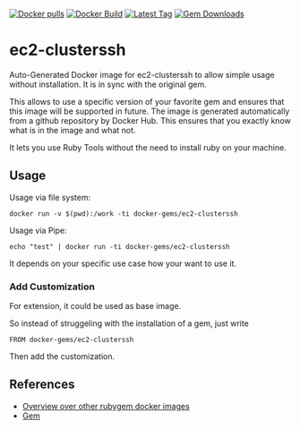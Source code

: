 [![Docker pulls](https://img.shields.io/docker/pulls/rubygem/ec2-clusterssh.svg)](https://hub.docker.com/r/rubygem/ec2-clusterssh/)
[![Docker Build](https://img.shields.io/docker/automated/rubygem/ec2-clusterssh.svg)](https://hub.docker.com/r/rubygem/ec2-clusterssh/)
[![Latest Tag](https://img.shields.io/github/tag/docker-rubygem/ec2-clusterssh.svg)](https://hub.docker.com/r/rubygem/ec2-clusterssh/)
[![Gem Downloads](https://img.shields.io/gem/dt/ec2-clusterssh.svg)](https://rubygems.org/gems/ec2-clusterssh/)
# ec2-clusterssh

Auto-Generated Docker image for ec2-clusterssh to allow simple usage without installation.
It is in sync with the original gem.

This allows to use a specific version of your favorite gem and ensures that this image will be supported in future.
The image is generated automatically from a github repository by Docker Hub.
This ensures that you exactly know what is in the image and what not.

It lets you use Ruby Tools without the need to install ruby on your machine.

## Usage

Usage via file system:

`docker run -v $(pwd):/work -ti docker-gems/ec2-clusterssh`

Usage via Pipe:

`echo "test" | docker run -ti docker-gems/ec2-clusterssh`

It depends on your specific use case how your want to use it.

### Add Customization

For extension, it could be used as base image.

So instead of struggeling with the installation of a gem, just write

`FROM docker-gems/ec2-clusterssh`

Then add the customization.

## References

 - [Overview over other rubygem docker images](https://github.com/thinkbot/docker-rubygem)
 - [Gem](https://rubygems.org/gems/ec2-clusterssh/)
